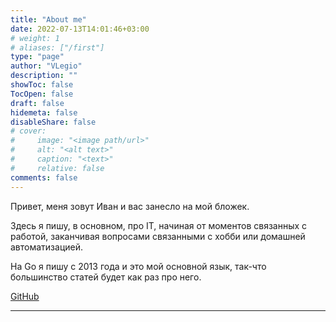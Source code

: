 ```yaml
---
title: "About me"
date: 2022-07-13T14:01:46+03:00
# weight: 1
# aliases: ["/first"]
type: "page"
author: "VLegio"
description: ""
showToc: false
TocOpen: false
draft: false
hidemeta: false
disableShare: false
# cover:
#     image: "<image path/url>"
#     alt: "<alt text>"
#     caption: "<text>"
#     relative: false
comments: false
---
```

Привет, меня зовут Иван и вас занесло на мой бложек. 

Здесь я пишу, в основном, про IT, начиная от моментов связанных с работой, заканчивая вопросами связанными с хобби или домашней автоматизацией.

На Go я пишу с 2013 года и это мой основной язык, так-что большинство статей будет как раз про него.


[GitHub](https://github.com/vlegio)

---
